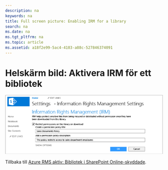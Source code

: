 ```yaml
---
description: na
keywords: na
title: Full screen picture: Enabling IRM for a library
search: na
ms.date: na
ms.tgt_pltfrm: na
ms.topic: article
ms.assetid: a18f2e99-5ac4-4103-a88c-527846374091
---
```

# Helsk&#228;rm bild: Aktivera IRM f&#246;r ett bibliotek
![](../Image/AzRMS_StoryboardSPO_2.PNG)

Tillbaka till [Azure RMS aktiv: Bibliotek i SharePoint Online-skyddade](http://technet.microsoft.com/library/jj585026.aspx).

